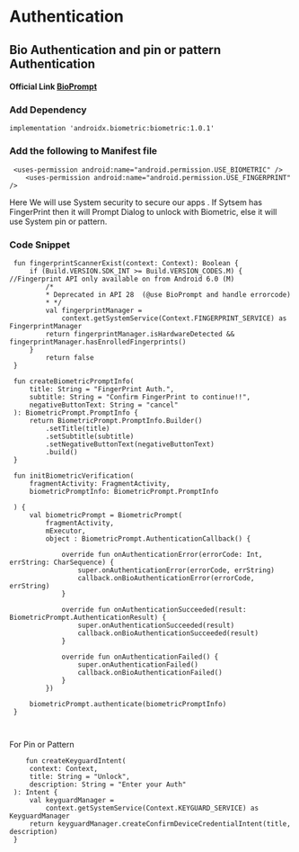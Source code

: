 # Authentication
## Bio Authentication and pin or pattern Authentication

#### Official Link [ BioPrompt](https://developer.android.com/reference/androidx/biometric/BiometricPrompt.html)

### Add Dependency


    implementation 'androidx.biometric:biometric:1.0.1'


### Add the following to Manifest file 
```
 <uses-permission android:name="android.permission.USE_BIOMETRIC" />
    <uses-permission android:name="android.permission.USE_FINGERPRINT" />
```


Here We will use System security to secure our apps . If Sytsem has FingerPrint then it will Prompt Dialog to unlock 
with Biometric, else it will use System pin or pattern.


  
  ### Code Snippet

        
   ```
    fun fingerprintScannerExist(context: Context): Boolean {
        if (Build.VERSION.SDK_INT >= Build.VERSION_CODES.M) { //Fingerprint API only available on from Android 6.0 (M)
            /*
            * Deprecated in API 28  (@use BioPrompt and handle errorcode)
            * */
            val fingerprintManager =
                context.getSystemService(Context.FINGERPRINT_SERVICE) as FingerprintManager
            return fingerprintManager.isHardwareDetected && fingerprintManager.hasEnrolledFingerprints()
        }
            return false
    }

    fun createBiometricPromptInfo(
        title: String = "FingerPrint Auth.",
        subtitle: String = "Confirm FingerPrint to continue!!",
        negativeButtonText: String = "cancel"
    ): BiometricPrompt.PromptInfo {
        return BiometricPrompt.PromptInfo.Builder()
            .setTitle(title)
            .setSubtitle(subtitle)
            .setNegativeButtonText(negativeButtonText)
            .build()
    }

    fun initBiometricVerification(
        fragmentActivity: FragmentActivity,
        biometricPromptInfo: BiometricPrompt.PromptInfo

    ) {
        val biometricPrompt = BiometricPrompt(
            fragmentActivity,
            mExecutor,
            object : BiometricPrompt.AuthenticationCallback() {

                override fun onAuthenticationError(errorCode: Int, errString: CharSequence) {
                    super.onAuthenticationError(errorCode, errString)
                    callback.onBioAuthenticationError(errorCode, errString)
                }

                override fun onAuthenticationSucceeded(result: BiometricPrompt.AuthenticationResult) {
                    super.onAuthenticationSucceeded(result)
                    callback.onBioAuthenticationSucceeded(result)
                }

                override fun onAuthenticationFailed() {
                    super.onAuthenticationFailed()
                    callback.onBioAuthenticationFailed()
                }
            })

        biometricPrompt.authenticate(biometricPromptInfo)
    }

  
   
   ```
   
   For Pin or Pattern
   
   ```
       fun createKeyguardIntent(
        context: Context,
        title: String = "Unlock",
        description: String = "Enter your Auth"
    ): Intent {
        val keyguardManager =
            context.getSystemService(Context.KEYGUARD_SERVICE) as KeyguardManager
        return keyguardManager.createConfirmDeviceCredentialIntent(title, description)
    }
   
   ```
